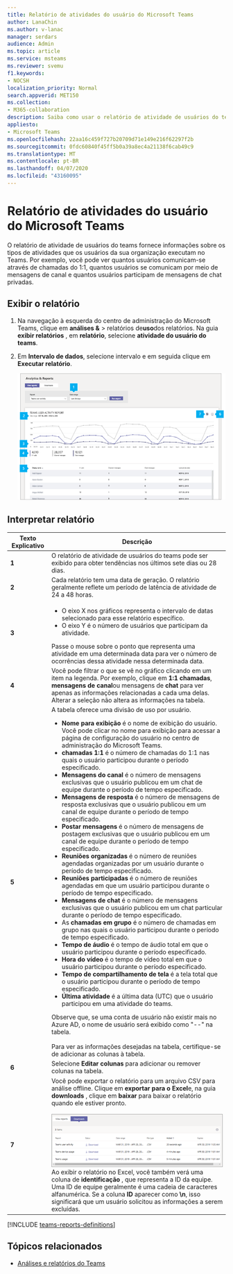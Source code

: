 ```yaml
---
title: Relatório de atividades do usuário do Microsoft Teams
author: LanaChin
ms.author: v-lanac
manager: serdars
audience: Admin
ms.topic: article
ms.service: msteams
ms.reviewer: svemu
f1.keywords:
- NOCSH
localization_priority: Normal
search.appverid: MET150
ms.collection:
- M365-collaboration
description: Saiba como usar o relatório de atividade de usuários do teams no centro de administração do Microsoft Teams para ver como os usuários em sua organização estão usando o Teams.
appliesto:
- Microsoft Teams
ms.openlocfilehash: 22aa16c459f727b20709d71e149e216f62297f2b
ms.sourcegitcommit: 0fdc60840f45ff5b0a39a8ec4a21138f6cab49c9
ms.translationtype: MT
ms.contentlocale: pt-BR
ms.lasthandoff: 04/07/2020
ms.locfileid: "43160095"
---
```

# <a name="microsoft-teams-user-activity-report"></a>Relatório de atividades do usuário do Microsoft Teams

O relatório de atividade de usuários do teams fornece informações sobre os tipos de atividades que os usuários da sua organização executam no Teams. Por exemplo, você pode ver quantos usuários comunicam-se através de chamadas do 1:1, quantos usuários se comunicam por meio de mensagens de canal e quantos usuários participam de mensagens de chat privadas.

## <a name="view-the-report"></a>Exibir o relatório

1. Na navegação à esquerda do centro de administração do Microsoft Teams, clique em **análises &** > relatórios de**uso**dos relatórios. Na guia **exibir relatórios** , em **relatório**, selecione **atividade do usuário do teams**.
2. Em **Intervalo de dados**, selecione intervalo e em seguida clique em **Executar relatório**.

    ![Captura de tela do relatório de atividade do usuário do teams no centro de administração do teams com textos explicativos](../media/teams-reports-user-activity-with-callouts.png "Captura de tela do relatório de atividade do usuário do teams no centro de administração do teams com textos explicativos")

## <a name="interpret-the-report"></a>Interpretar relatório

|Texto Explicativo |Descrição  |
|--------|-------------|
|**1**   |O relatório de atividade de usuários do teams pode ser exibido para obter tendências nos últimos sete dias ou 28 dias. |
|**2**   |Cada relatório tem uma data de geração. O relatório geralmente reflete um período de latência de atividade de 24 a 48 horas. |
|**3**   |<ul><li>O eixo X nos gráficos representa o intervalo de datas selecionado para esse relatório específico. </li><li>O eixo Y é o número de usuários que participam da atividade.</li></ul>Passe o mouse sobre o ponto que representa uma atividade em uma determinada data para ver o número de ocorrências dessa atividade nessa determinada data. |
|**4**   |Você pode filtrar o que se vê no gráfico clicando em um item na legenda. Por exemplo, clique em **1:1 chamadas**, **mensagens de canal**ou mensagens de **chat** para ver apenas as informações relacionadas a cada uma delas. Alterar a seleção não altera as informações na tabela. |
|**5**   |A tabela oferece uma divisão de uso por usuário.   <ul><li>**Nome para exibição** é o nome de exibição do usuário. Você pode clicar no nome para exibição para acessar a página de configuração do usuário no centro de administração do Microsoft Teams.</li><li>**chamadas 1:1** é o número de chamadas do 1:1 nas quais o usuário participou durante o período especificado.</li><li>**Mensagens do canal** é o número de mensagens exclusivas que o usuário publicou em um chat de equipe durante o período de tempo especificado.</li><li>**Mensagens de resposta** é o número de mensagens de resposta exclusivas que o usuário publicou em um canal de equipe durante o período de tempo especificado.</li> <li>**Postar mensagens** é o número de mensagens de postagem exclusivas que o usuário publicou em um canal de equipe durante o período de tempo especificado.</li><li>**Reuniões organizadas** é o número de reuniões agendadas organizadas por um usuário durante o período de tempo especificado.</li><li>**Reuniões participadas** é o número de reuniões agendadas em que um usuário participou durante o período de tempo especificado.</li><li>**Mensagens de chat** é o número de mensagens exclusivas que o usuário publicou em um chat particular durante o período de tempo especificado.</li><li>As **chamadas em grupo** é o número de chamadas em grupo nas quais o usuário participou durante o período de tempo especificado.</li><li>**Tempo de áudio** é o tempo de áudio total em que o usuário participou durante o período especificado.</li><li>**Hora do vídeo** é o tempo de vídeo total em que o usuário participou durante o período especificado.</li><li>**Tempo de compartilhamento de tela** é a tela total que o usuário participou durante o período de tempo especificado.</li>  <li>**Última atividade** é a última data (UTC) que o usuário participou em uma atividade do teams.</li> </ul>Observe que, se uma conta de usuário não existir mais no Azure AD, o nome de usuário será exibido como "--" na tabela. <br><br>Para ver as informações desejadas na tabela, certifique-se de adicionar as colunas à tabela.
|**6**   |Selecione **Editar colunas** para adicionar ou remover colunas na tabela. |
|**7**   |Você pode exportar o relatório para um arquivo CSV para análise offline. Clique em **exportar para o Excel**e, na guia **downloads** , clique em **baixar** para baixar o relatório quando ele estiver pronto.<br><br>![Captura de tela da guia downloads mostrando relatórios exportados para download](../media/teams-reports-export-to-csv.png) <br>Ao exibir o relatório no Excel, você também verá uma coluna de **identificação** , que representa a ID da equipe. Uma ID de equipe geralmente é uma cadeia de caracteres alfanumérica. Se a coluna **ID** aparecer como **\n**, isso significará que um usuário solicitou as informações a serem excluídas. ||

[!INCLUDE [teams-reports-definitions](../includes/teams-reports-definitions.md)]

## <a name="related-topics"></a>Tópicos relacionados

- [Análises e relatórios do Teams](teams-reporting-reference.md)
